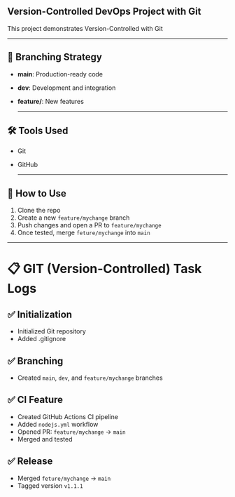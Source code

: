 ##  Version-Controlled DevOps Project with Git

 This project demonstrates Version-Controlled with Git 
 
  ---
  
## 🔁 Branching Strategy
- **main**: Production-ready code
- **dev**: Development and integration
- **feature/**: New features

  ---
  
## 🛠️ Tools Used
- Git
- GitHub

  ---
  
## 🚀 How to Use
1. Clone the repo
2. Create a new `feature/mychange` branch
3. Push changes and open a PR to `feature/mychange`
4. Once tested, merge `feture/mychange` into `main`

  ---
  
# 📋 GIT (Version-Controlled) Task Logs

## ✅ Initialization
- Initialized Git repository
- Added .gitignore

## ✅ Branching
- Created `main`, `dev`, and `feature/mychange` branches

## ✅ CI Feature
- Created GitHub Actions CI pipeline
- Added `nodejs.yml` workflow
- Opened PR: `feature/mychange` → `main`
- Merged and tested

## ✅ Release
- Merged `feture/mychange` → `main`
- Tagged version `v1.1.1`

